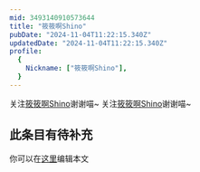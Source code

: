 ```yaml
---
mid: 3493140910573644
title: "筱筱啊Shino"
pubDate: "2024-11-04T11:22:15.340Z"
updatedDate: "2024-11-04T11:22:15.340Z"
profile:
  {
    Nickname: ["筱筱啊Shino"],
  }
---
```


关注[筱筱啊Shino](https://space.bilibili.com/3493140910573644)谢谢喵~ 关注[筱筱啊Shino](https://space.bilibili.com/3493140910573644)谢谢喵~

## 此条目有待补充
你可以在[这里](https://github.com/Yuhanawa/VTuber.ICU-Content/edit/master/v/筱筱啊Shino/index.md)编辑本文
